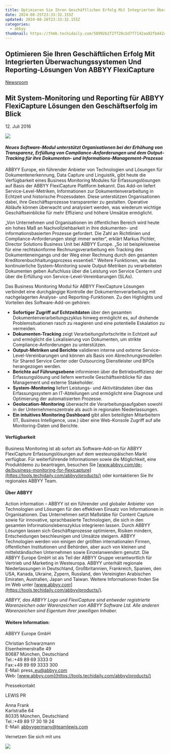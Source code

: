 ```yaml
---
title: Optimieren Sie Ihren Geschäftlichen Erfolg Mit Integrierten Überwachungssystemen Und Reporting-Lösungen Von ABBYY FlexiCapture
date: 2024-08-25T23:33:32.155Z
updated: 2024-08-26T23:33:32.155Z
categories:
  - abbyy
thumbnail: https://thmb.techidaily.com/58992b2f2ff28cbd7f7142aa92fbd42cf8a8200b47b4082bc718f88eefb4ff2a.jpg
---
```


## Optimieren Sie Ihren Geschäftlichen Erfolg Mit Integrierten Überwachungssystemen Und Reporting-Lösungen Von ABBYY FlexiCapture

[Newsroom](https://tools.techidaily.com/abbyy/products/)

## Mit System-Monitoring und Reporting für ABBYY FlexiCapture Lösungen den Geschäftserfolg im Blick

12\. Juli 2016

![](https://content.abbyy.com/-/media/project/abbyy/abbyy/branchtemplates/shutterstock_1272462163_1296-x-729.jpg?h=729&iar=0&w=1296)

#### _Neues Software-Modul unterstützt Organisationen bei der Erhöhung von Transparenz, Erfüllung von Compliance-Anforderungen und dem Output-Tracking für ihre Dokumenten- und Informations-Management-Prozesse_

ABBYY Europe, ein führender Anbieter von Technologien und Lösungen für Dokumentenerkennung, Data Capture und Linguistik, gibt heute die Verfügbarkeit eines Business Monitoring Modules für Erfassungslösungen auf Basis der ABBYY FlexiCapture Plattform bekannt. Das Add-on liefert Service-Level-Metriken, Informationen zur Dokumentenverarbeitung in Echtzeit und historische Prozessdaten. Diese unterstützen Organisationen dabei, ihre Geschäftsprozesse transparenter zu gestalten. Operative Abläufe können überwacht und analysiert werden, was wiederum wichtige Geschäftseinblicke für mehr Effizienz und höhere Umsätze ermöglicht.

„Von Unternehmen und Organisationen im öffentlichen Bereich wird heute ein hohes Maß an Nachvollziehbarkeit in ihre dokumenten- und informationsbasierten Prozesse gefordert. Die Zahl an Richtlinien und Compliance-Anforderungen steigt immer weiter“, erklärt Markus Pichler, Director Solutions Business Unit bei ABBYY Europe. „So ist beispielsweise für eine rechtskonforme Rechnungsverarbeitung ein Tracking des Dokumenteneingangs und der Weg einer Rechnung durch den gesamten Kreditorenbuchhaltungsprozess essentiell.” Weitere Funktionen, wie das kontinuierliche System-Monitoring sowie Output-Metriken zu verarbeiteten Dokumenten geben Aufschluss über die Leistung von Service Centern und über die Erfüllung von Service-Level-Vereinbarungen (SLAs).

Das Business Monitoring Modul für ABBYY FlexiCapture Lösungen verbindet eine durchgängige Kontrolle der Dokumentenverarbeitung mit nachgelagerten Analyse- und Reporting-Funktionen. Zu den Highlights und Vorteilen des Software-Add-on gehören:

* **Sofortiger Zugriff auf Echtzeitdaten** über den gesamten Dokumentenverarbeitungszyklus hinweg ermöglicht es, auf drohende Problemsituationen rasch zu reagieren und eine potentielle Eskalation zu vermeiden.
* **Dokumenten-Tracking** zeigt Verarbeitungsfortschritte in Echtzeit auf und ermöglicht die Lokalisierung von Dokumenten, um strikte Compliance-Anforderungen zu unterstützen.
* **Output-Metriken und Berichte** validieren interne und externe Service-Level-Vereinbarungen und können als Basis von Abrechnungsmodellen für Shared Service Center oder Outsourcing Dienstleister und BPOs herangezogen werden.
* **Berichte auf Führungsebene** informieren über die Betriebseffizienz der Erfassungslösung und liefern wertvolle Geschäftseinblicke für das Management und externe Stakeholder.
* **System-Monitoring** liefert Leistungs- und Aktivitätsdaten über das Erfassungssystem an IT-Abteilungen und ermöglicht eine Diagnose und Optimierung der automatisierten Prozesse.
* **Geolocation-Monitoring** überwacht die Verarbeitungsaufgaben sowohl in der Unternehmenszentrale als auch in regionalen Niederlassungen.
* **Ein intuitives Monitoring Dashboard** gibt allen beteiligten Mitarbeitern (IT, Business Intelligence, usw.) über eine Web-Konsole Zugriff auf alle Monitoring-Daten und Berichte.

#### Verfügbarkeit

Business Monitoring ist ab sofort als Software-Add-on für ABBYY FlexiCapture Erfassungslösungen auf dem westeuropäischen Markt verfügbar. Für weiterführende Informationen sowie die Möglichkeit, eine Produktdemo zu beantragen, besuchen Sie [www.abbyy.com/de-de/business-monitoring-for-flexicapture](https://tools.techidaily.com/abbyy/products/) oder kontaktieren Sie Ihr regionales ABBYY Team.

#### Über ABBYY

Action information – ABBYY ist ein führender und globaler Anbieter von Technologien und Lösungen für den effektiven Einsatz von Informationen in Organisationen. Das Unternehmen setzt Maßstäbe für Content Capture sowie für innovative, sprachbasierte Technologien, die sich in den gesamten Informationslebenszyklus integrieren lassen. Durch ABBYY Lösungen lassen sich Geschäftsprozesse optimieren, Risiken mindern, Entscheidungen beschleunigen und Umsätze steigern. ABBYY Technologien werden von einigen der größten internationalen Firmen, öffentlichen Institutionen und Behörden, aber auch von kleinen und mittelständischen Unternehmen sowie Einzelanwendern genutzt. Die ABBYY Europe GmbH ist als Teil der ABBYY Gruppe verantwortlich für Vertrieb und Marketing in Westeuropa. ABBYY unterhält regionale Niederlassungen in Deutschland, Großbritannien, Frankreich, Spanien, den USA, Kanada, Ukraine, Zypern, Russland, den Vereinigten Arabischen Emiraten, Australien, Japan und Taiwan. Weitere Informationen finden Sie im Web unter [www.abbyy.com](https://tools.techidaily.com/abbyy/products/).

_ABBYY, das ABBYY Logo und FlexiCapture sind entweder registrierte Warenzeichen oder Warenzeichen von ABBYY Software Ltd. Alle anderen Warenzeichen sind Eigentum ihrer jeweiligen Inhaber._

#### Weitere Information:

ABBYY Europe GmbH

Christian Schwarzmann  
Elsenheimerstraße 49   
80687 München, Deutschland  
Tel.:+49 89 69 3333 0  
Fax:+49 89 69 3333 300  
E-Mail: press\_eu@abbyy.com  
Web: [www.abbyy.com](https://tools.techidaily.com/abbyy/products/)

Pressekontakt

LEWIS PR

Anna Frank  
Karlstraße 64  
80335 München, Deutschland  
Tel.:+49 89 17 30 19 24  
E-Mail: [abbyygermany@teamlewis.com](https://tools.techidaily.com/abbyy/products/)

  
Vernetzen Sie sich mit uns

<ins class="adsbygoogle"
     style="display:block"
     data-ad-format="autorelaxed"
     data-ad-client="ca-pub-7571918770474297"
     data-ad-slot="1223367746"></ins>



<ins class="adsbygoogle"
     style="display:block"
     data-ad-client="ca-pub-7571918770474297"
     data-ad-slot="8358498916"
     data-ad-format="auto"
     data-full-width-responsive="true"></ins>

<!-- affiliate ads begin -->
<a href="https://store.movavi.com/affiliate.php?ACCOUNT=MOVAVI&AFFILIATE=108875&PATH=https%3A%2F%2Fwww.movavi.com%3FAFFILIATE%3D108875%26RESOURCE%3DMovavi%2BVideo%2BEditor%2Bbox"><img src="https://mcusercontent.com/0885a03ded3d480dca9287f12/images/6d3207fd-9f15-4c21-f0ad-59c68e6a7e2a.png" border="0"></a>
<!-- affiliate ads end -->

